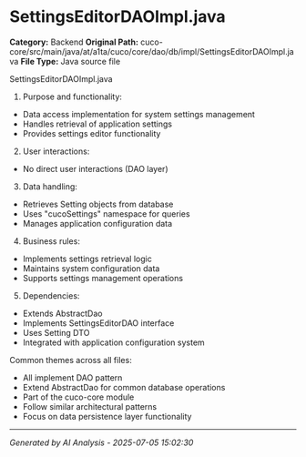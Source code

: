 # SettingsEditorDAOImpl.java

**Category:** Backend
**Original Path:** cuco-core/src/main/java/at/a1ta/cuco/core/dao/db/impl/SettingsEditorDAOImpl.java
**File Type:** Java source file

SettingsEditorDAOImpl.java
1. Purpose and functionality:
- Data access implementation for system settings management
- Handles retrieval of application settings
- Provides settings editor functionality

2. User interactions:
- No direct user interactions (DAO layer)

3. Data handling:
- Retrieves Setting objects from database
- Uses "cucoSettings" namespace for queries
- Manages application configuration data

4. Business rules:
- Implements settings retrieval logic
- Maintains system configuration data
- Supports settings management operations

5. Dependencies:
- Extends AbstractDao
- Implements SettingsEditorDAO interface
- Uses Setting DTO
- Integrated with application configuration system

Common themes across all files:
- All implement DAO pattern
- Extend AbstractDao for common database operations
- Part of the cuco-core module
- Follow similar architectural patterns
- Focus on data persistence layer functionality

---
*Generated by AI Analysis - 2025-07-05 15:02:30*
